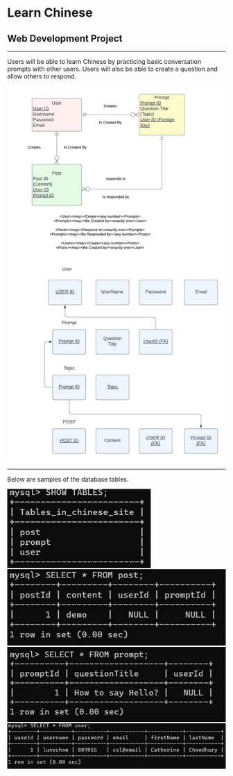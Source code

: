 # Learn Chinese
## Web Development Project
---

Users will be able to learn Chinese by practicing basic conversation prompts with other users. Users will also be able to create a question and allow others to respond. 


![Image](Public/images/Flowchart.jpeg)

---

Below are samples of the database tables. 

![Image](Public/images/databases.jpg)
![Image](Public/images/postDemo.jpg)
![Image](Public/images/promptDemo.jpg)
![Image](Public/images/userDemo.jpg)

